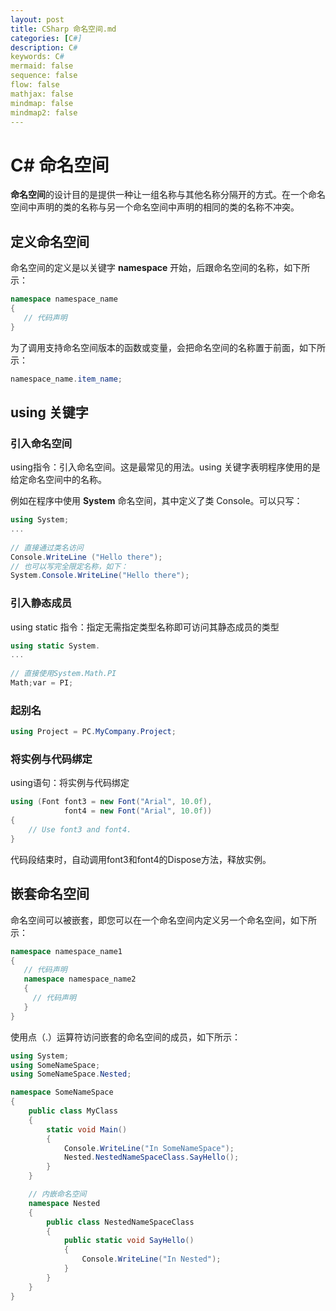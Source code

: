 ```yaml
---
layout: post
title: CSharp 命名空间.md
categories: [C#]
description: C#
keywords: C#
mermaid: false
sequence: false
flow: false
mathjax: false
mindmap: false
mindmap2: false
---
```

# C# 命名空间

**命名空间**的设计目的是提供一种让一组名称与其他名称分隔开的方式。在一个命名空间中声明的类的名称与另一个命名空间中声明的相同的类的名称不冲突。



## 定义命名空间

命名空间的定义是以关键字 **namespace** 开始，后跟命名空间的名称，如下所示：

```c#
namespace namespace_name
{
   // 代码声明
}
```



为了调用支持命名空间版本的函数或变量，会把命名空间的名称置于前面，如下所示：

```c#
namespace_name.item_name;
```



## using 关键字

### 引入命名空间

using指令：引入命名空间。这是最常见的用法。using 关键字表明程序使用的是给定命名空间中的名称。

例如在程序中使用 **System** 命名空间，其中定义了类 Console。可以只写：

```c#
using System;
...
    
// 直接通过类名访问    
Console.WriteLine ("Hello there");
// 也可以写完全限定名称，如下：
System.Console.WriteLine("Hello there");
```



### 引入静态成员

using static 指令：指定无需指定类型名称即可访问其静态成员的类型

```c#
using static System.
...
    
// 直接使用System.Math.PI
Math;var = PI; 
```



### 起别名

```c#
using Project = PC.MyCompany.Project;
```



### 将实例与代码绑定

using语句：将实例与代码绑定

```c#
using (Font font3 = new Font("Arial", 10.0f),
            font4 = new Font("Arial", 10.0f))
{
    // Use font3 and font4.
}
```

代码段结束时，自动调用font3和font4的Dispose方法，释放实例。



## 嵌套命名空间

命名空间可以被嵌套，即您可以在一个命名空间内定义另一个命名空间，如下所示：

```c#
namespace namespace_name1 
{
   // 代码声明
   namespace namespace_name2 
   {
     // 代码声明
   }
}
```



使用点（.）运算符访问嵌套的命名空间的成员，如下所示：

```c#
using System;
using SomeNameSpace;
using SomeNameSpace.Nested;

namespace SomeNameSpace
{
    public class MyClass 
    {
        static void Main() 
        {
            Console.WriteLine("In SomeNameSpace");
            Nested.NestedNameSpaceClass.SayHello();
        }
    }

    // 内嵌命名空间
    namespace Nested   
    {
        public class NestedNameSpaceClass 
        {
            public static void SayHello() 
            {
                Console.WriteLine("In Nested");
            }
        }
    }
}
```

